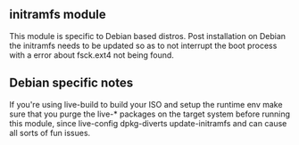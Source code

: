 ## initramfs module

This module is specific to Debian based distros. Post installation on Debian
the initramfs needs to be updated so as to not interrupt the boot process
with a error about fsck.ext4 not being found.

## Debian specific notes

If you're using live-build to build your ISO and setup the runtime env
make sure that you purge the live-\* packages on the target system
before running this module, since live-config dpkg-diverts update-initramfs
and can cause all sorts of fun issues.
